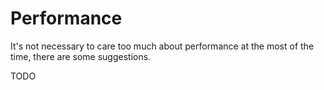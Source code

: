 # Performance

It's not necessary to care too much about performance at the most of the time, there are some suggestions.

TODO